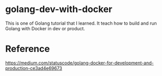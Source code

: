 
# golang-dev-with-docker

This is one of Golang tutorial that I learned. It teach how to build and run Golang with Docker in dev or product.

# Reference
https://medium.com/statuscode/golang-docker-for-development-and-production-ce3ad4e69673